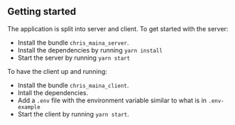 ## Getting started
The application is split into server and client. To get started with the server:

 - Install the bundle `chris_maina_server`. 
 - Install the dependencies by running `yarn install`
 - Start the server by running `yarn start`

To have the client up and running:
- Install the bundle `chris_maina_client`.
- Intall the dependencies.
- Add a `.env` file with the environment variable similar to what is in `.env-example`
- Start the client by running `yarn start`.
